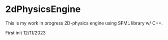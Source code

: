 # 2dPhysicsEngine
This is my work in progress 2D-physics engine using SFML library w/ C++.

First init 12/11/2023
